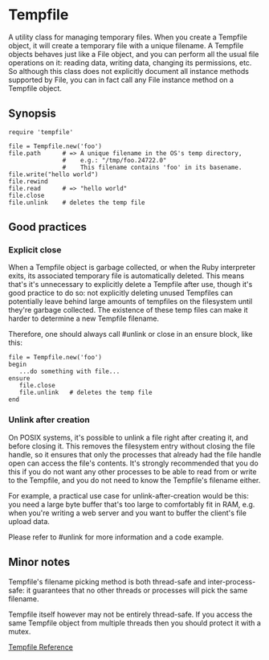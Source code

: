 # Tempfile

A utility class for managing temporary files. When you create a Tempfile
object, it will create a temporary file with a unique filename. A Tempfile
objects behaves just like a File object, and you can perform all the usual
file operations on it: reading data, writing data, changing its permissions,
etc. So although this class does not explicitly document all instance methods
supported by File, you can in fact call any File instance method on a Tempfile
object.

## Synopsis

    require 'tempfile'

    file = Tempfile.new('foo')
    file.path      # => A unique filename in the OS's temp directory,
                   #    e.g.: "/tmp/foo.24722.0"
                   #    This filename contains 'foo' in its basename.
    file.write("hello world")
    file.rewind
    file.read      # => "hello world"
    file.close
    file.unlink    # deletes the temp file

## Good practices

### Explicit close

When a Tempfile object is garbage collected, or when the Ruby interpreter
exits, its associated temporary file is automatically deleted. This means
that's it's unnecessary to explicitly delete a Tempfile after use, though it's
good practice to do so: not explicitly deleting unused Tempfiles can
potentially leave behind large amounts of tempfiles on the filesystem until
they're garbage collected. The existence of these temp files can make it
harder to determine a new Tempfile filename.

Therefore, one should always call #unlink or close in an ensure block, like
this:

    file = Tempfile.new('foo')
    begin
       ...do something with file...
    ensure
       file.close
       file.unlink   # deletes the temp file
    end

### Unlink after creation

On POSIX systems, it's possible to unlink a file right after creating it, and
before closing it. This removes the filesystem entry without closing the file
handle, so it ensures that only the processes that already had the file handle
open can access the file's contents. It's strongly recommended that you do
this if you do not want any other processes to be able to read from or write
to the Tempfile, and you do not need to know the Tempfile's filename either.

For example, a practical use case for unlink-after-creation would be this: you
need a large byte buffer that's too large to comfortably fit in RAM, e.g. when
you're writing a web server and you want to buffer the client's file upload
data.

Please refer to #unlink for more information and a code example.

## Minor notes

Tempfile's filename picking method is both thread-safe and inter-process-safe:
it guarantees that no other threads or processes will pick the same filename.

Tempfile itself however may not be entirely thread-safe. If you access the
same Tempfile object from multiple threads then you should protect it with a
mutex.

[Tempfile Reference](https://ruby-doc.org/stdlib-2.5.0/libdoc/tempfile/rdoc/Tempfile.html)
